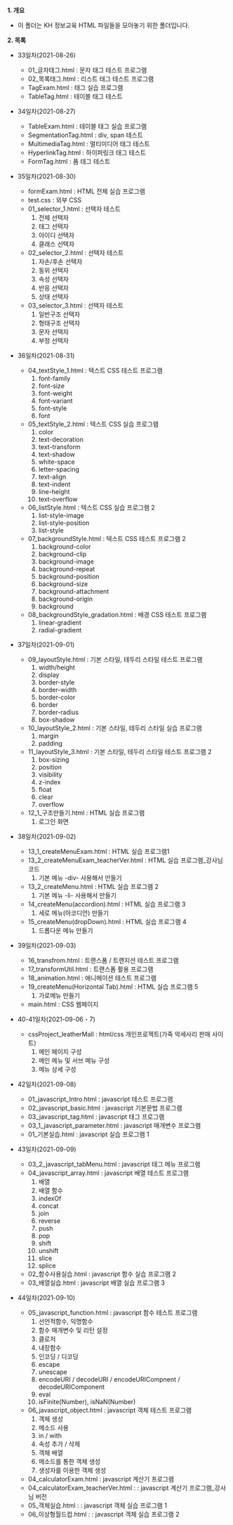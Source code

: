 **1. 개요**
- 이 폴더는 KH 정보교육 HTML 파일들을 모아놓기 위한 폴더입니다.

**2. 목록**
- 33일차(2021-08-26)
  - 01_글자태그.html : 문자 태그 테스트 프로그램
  - 02_목록태그.html : 리스트 태그 테스트 프로그램 
  - TagExam.html : 태그 실습 프로그램
  - TableTag.html : 테이블 태그 테스트 

- 34일차(2021-08-27)
  - TableExam.html : 테이블 태그 실습 프로그램
  - SegmentationTag.html : div, span 테스트
  - MultimediaTag.html : 멀티미디어 태그 테스트
  - HyperlinkTag.html : 하이퍼링크 태그 테스트
  - FormTag.html : 폼 태그 테스트

- 35일차(2021-08-30)
  - formExam.html : HTML 전체 실습 프로그램
  - test.css : 외부 CSS
  - 01_selector_1.html : 선택자 테스트
    1. 전체 선택자
    2. 태그 선택자
    3. 아이디 선택자
    4. 클래스 선택자
  - 02_selector_2.html : 선택자 테스트
    1. 자손/후손 선택자
    2. 동위 선택자
    3. 속성 선택자
    4. 반응 선택자
    5. 상태 선택자
  - 03_selector_3.html : 선택자 테스트
    1. 일반구조 선택자
    2. 형태구조 선택자
    3. 문자 선택자
    4. 부정 선택자

- 36일차(2021-08-31)
   - 04_textStyle_1.html : 텍스트 CSS 테스트 프로그램
      1. font-family
      2. font-size
      3. font-weight
      4. font-variant
      5. font-style
      6. font
    - 05_textStyle_2.html : 텍스트 CSS 실습 프로그램
      1. color
      2. text-decoration
      3. text-transform
      4. text-shadow
      5. white-space
      6. letter-spacing
      7. text-align
      8. text-indent
      9. line-height
      10. text-overflow
    - 06_listStyle.html : 텍스트 CSS 실습 프로그램 2
      1. list-style-image
      2. list-style-position
      3. list-style
    - 07_backgroundStyle.html : 텍스트 CSS 테스트 프로그램 2
      1. background-color
      2. background-clip
      3. background-image
      4. background-repeat
      5. background-position
      6. background-size
      7. background-attachment
      8. background-origin
      10. background 
    - 08_backgroundStyle_gradation.html : 배경 CSS 테스트 프로그램
      1. linear-gradient
      2. radial-gradient
 
 - 37일차(2021-09-01)
    - 09_layoutStyle.html : 기본 스타일, 테두리 스타일 테스트 프로그램
      1. width/height
      2. display
      3. border-style
      4. border-width
      5. border-color
      6. border
      7. border-radius
      8. box-shadow
    - 10_layoutStyle_2.html : 기본 스타일, 테두리 스타일 실습 프로그램
      1. margin
      2. padding
    - 11_layoutStyle_3.html : 기본 스타일, 테두리 스타일 테스트 프로그램 2
      1. box-sizing
      2. position
      3. visibility
      4. z-index
      5. float
      6. clear
      7. overflow
    - 12_1_구조만들기.html : HTML 실습 프로그램
      1. 로그인 화면 

- 38일차(2021-09-02)
  - 13_1_createMenuExam.html : HTML 실습 프로그램1
  - 13_2_createMenuExam_teacherVer.html : HTML 실습 프로그램_강사님 코드
    1. 기본 메뉴 -div- 사용해서 만들기
  - 13_2_createMenu.html : HTML 실습 프로그램 2
    1. 기본 메뉴 -li- 사용해서 만들기
  - 14_createMenu(accordion).html : HTML 실습 프로그램 3
    1. 세로 메뉴(아코디언) 만들기
  - 15_createMenu(dropDown).html : HTML 실습 프로그램 4
    1. 드롭다운 메뉴 만들기
 
- 39일차(2021-09-03)
  - 16_transfrom.html : 트랜스폼 / 트랜지션 테스트 프로그램
  - 17_transformUtil.html : 트랜스폼 활용 프로그램
  - 18_animation.html : 애니메이션 테스트 프로그램
  - 19_createMenu(Horizontal Tab).html : HTML 실습 프로그램 5
    1. 가로메뉴 만들기
  - main.html : CSS 웹페이지 

- 40-41일차(2021-09-06 - 7)
  - cssProject_leatherMall : html/css 개인프로젝트(가죽 악세사리 판매 사이트)
    1. 메인 페이지 구성
    2. 메인 메뉴 및 서브 메뉴 구성
    3. 메뉴 상세 구성 
    
- 42일차(2021-09-08)
  - 01_javascript_Intro.html : javascript 테스트 프로그램
  - 02_javascript_basic.html : javascript 기본문법 프로그램
  - 03_javascript_tag.html : javascript 태그 프로그램
  - 03_1_javascript_parameter.html : javascript 매개변수 프로그램
  - 01_기본실습.html : javascript 실습 프로그램 1
 
- 43일차(2021-09-09)
  - 03_2_javascript_tabMenu.html : javascript 태그 메뉴 프로그램
  - 04_javascript_array.html : javascript 배열 테스트 프로그램
     1. 배열
     2. 배열 함수
     3. indexOf
     4. concat
     5. join
     6. reverse
     7. push
     8. pop
     9. shift
     10. unshift
     11. slice
     12. splice
  - 02_함수사용실습.html : javascript 함수 실습 프로그램 2
  - 03_배열실습.html : javascript 배열 실습 프로그램 3


- 44일차(2021-09-10)
  - 05_javascript_function.html : javascript 함수 테스트 프로그램
     1. 선언적함수, 익명함수
     2. 함수 매개변수 및 리턴 설정
     3. 클로저
     4. 내장함수
     5. 인코딩 / 디코딩
     6. escape
     7. unescape
     8. encodeURI / decodeURI / encodeURICompnent / decodeURIComponent
     9. eval
     10. isFinite(Number), isNaN(Number)
  - 06_javascript_object.html : javascript 객체 테스트 프로그램
     1. 객체 생성
     2. 메소드 사용
     3. in / with
     4. 속성 추가 / 삭제
     5. 객체 배열
     6. 메소드를 통한 객체 생성
     7. 생성자를 이용한 객체 생성
  - 04_calculatorExam.html : javascript 계산기 프로그램
  - 04_calculatorExam_teacherVer.html : : javascript 계산기 프로그램_강사님 버전
  - 05_객체실습.html : : javascript 객체 실습 프로그램 1
  - 06_이상형월드컵.html : : javascript 객체 실습 프로그램 2
